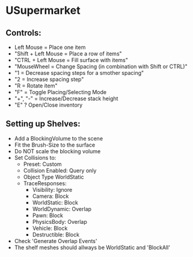 # USupermarket

## Controls:
- Left Mouse = Place one item
- "Shift + Left Mouse = Place a row of items"
- "CTRL + Left Mouse = Fill surface with items"
- "MouseWheel = Change Spacing (in combination with Shift or CTRL)"
- "1 = Decrease spacing steps for a smother spacing"
- "2 = Increase spacing step"
- "R = Rotate item"
- "F" = Toggle Placing/Selecting Mode
- "+", "-" = Increase/Decrease stack height
- "E" ? Open/Close inventory

## Setting up Shelves:
- Add a BlockingVolume to the scene
- Fit the Brush-Size to the surface
- Do NOT scale the blocking volume
- Set Collisions to: 
	- Preset: Custom
	- Collision Enabled: Query only
	- Object Type WorldStatic
	- TraceResponses:
		- Visibility: Ignore
		- Camera: Block
		- WorldStatic: Block
		- WorldDynamic: Overlap
		- Pawn: Block
		- PhysicsBody: Overlap
		- Vehicle: Block
		- Destructible: Block
- Check 'Generate Overlap Events'
- The shelf meshes should allways be WorldStatic and 'BlockAll'

